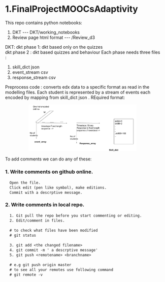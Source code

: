 # 1.FinalProjectMOOCsAdaptivity 
This repo contains python notebooks: 
1. DKT   --- DKT/working_notebooks
2. Review page html format --- /Review_d3


DKT: 
dkt phase 1: dkt based only on the quizzes   
dkt phase 2 : dkt based quizzes and behaviour
Each phase needs three files :
1. skill_dict json
2. event_stream csv 
3. response_stream csv

Preprocess code : converts edx data to a specific format as read in the modelling  files. Each student is represented by a stream of events each encoded by mapping from skill_dict json .
REquired format:
<p align="center">
  <img src="/pic/data_dkt.png" width="350"/>
</p>



To add comments we can do any of these: 
### 1. Write comments on github online.
      Open the file.  
      Click edit (pen like symbol), make editions.   
      Commit with a descrptive message.
### 2. Write comments in local repo.
      1. Git pull the repo before you start commenting or editing.   
      2. Edit/comment in files.
      
      # to check what files have been modified
      # git status
      
      3. git add <the changed filename> 
      4. git commit -m ' a descrptive message'
      5. git push <remotename> <branchname>
      
      # e.g git push origin master
      # to see all your remotes use following command
      # git remote -v
    
